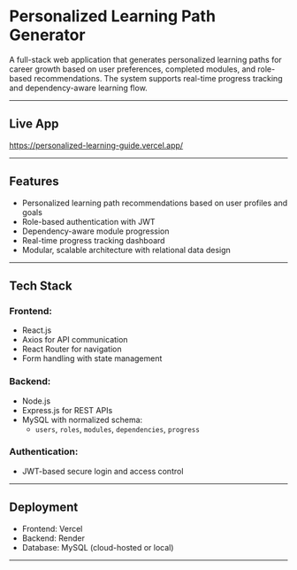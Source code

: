 # Personalized Learning Path Generator

A full-stack web application that generates personalized learning paths for career growth based on user preferences, completed modules, and role-based recommendations. The system supports real-time progress tracking and dependency-aware learning flow.

---

## Live App  
https://personalized-learning-guide.vercel.app/

---

## Features

- Personalized learning path recommendations based on user profiles and goals  
- Role-based authentication with JWT  
- Dependency-aware module progression  
- Real-time progress tracking dashboard  
- Modular, scalable architecture with relational data design  

---

## Tech Stack

### Frontend:
- React.js  
- Axios for API communication  
- React Router for navigation  
- Form handling with state management  

### Backend:
- Node.js  
- Express.js for REST APIs  
- MySQL with normalized schema:
  - `users`, `roles`, `modules`, `dependencies`, `progress`  

### Authentication:
- JWT-based secure login and access control  

---

## Deployment

- Frontend: Vercel  
- Backend: Render  
- Database: MySQL (cloud-hosted or local)

---


